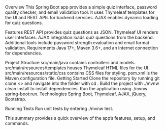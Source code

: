 Overview
This Spring Boot app provides a simple quiz interface, password quality checker, and email validation tool. It uses Thymeleaf templates for the UI and REST APIs for backend services. AJAX enables dynamic loading for quiz questions.

Features
REST API provides quiz questions as JSON.
Thymeleaf UI renders user interfaces.
AJAX integration loads quiz questions from the backend.
Additional tools include password strength evaluation and email format validation.
Requirements
Java 17+, Maven 3.6+, and an internet connection for dependencies.

Project Structure
src/main/java contains controllers and models.
src/main/resources/templates houses Thymeleaf HTML files for the UI.
src/main/resources/static/css contains CSS files for styling.
pom.xml is the Maven configuration file.
Getting Started
Clone the repository by running git clone <> and navigate into the folder with cd <repository-folder>.
Build the project with ./mvnw clean install to install dependencies.
Run the application using ./mvnw spring-boot:run.
Technologies
Spring Boot, Thymeleaf, AJAX, jQuery, Bootstrap.

Running Tests
Run unit tests by entering ./mvnw test.

This summary provides a quick overview of the app’s features, setup, and commands.

